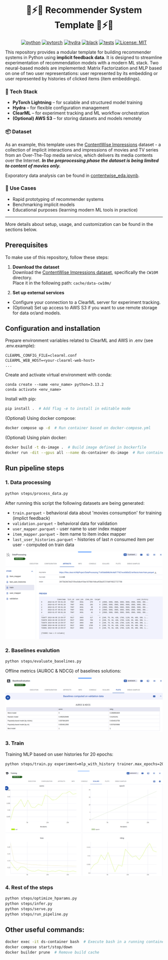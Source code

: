 <div align="center">

# 🚀⚡🔥 Recommender System Template 🚀⚡🔥

[![python](https://img.shields.io/badge/-Python_3.13.2-blue?logo=python&logoColor=white)](https://github.com/pre-commit/pre-commit)
[![pytorch](https://img.shields.io/badge/PyTorch-ee4c2c?logo=pytorch&logoColor=white)](https://pytorch.org)
[![hydra](https://img.shields.io/badge/Config-Hydra-89b8cd)](https://hydra.cc)
[![black](https://img.shields.io/badge/Code%20Style-Black-black.svg?labelColor=gray)](https://black.readthedocs.io)
[![tests](https://github.com/krystianfranus/data-science-template/actions/workflows/workflow.yaml/badge.svg)](https://github.com/krystianfranus/data-science-template/actions/workflows/workflow.yaml)
[![License: MIT](https://img.shields.io/badge/License-MIT-yellow.svg)](https://opensource.org/licenses/MIT)

</div>

This repository provides a modular template for building recommender systems in Python using **implicit feedback data**. It is designed to streamline experimentation of recommendation models with a modern ML stack. Two neural-based models are implemented: Matrix Factorization and MLP based on one of two user representations: user represented by its embedding or user represented by histories of clicked items (item embeddings).

### 🔧 Tech Stack
- **PyTorch Lightning** – for scalable and structured model training
- **Hydra** – for flexible configuration management
- **ClearML** – for experiment tracking and ML workflow orchestration
- **(Optional) AWS S3** – for storing datasets and models remotely

### 📦 Dataset

As an example, this template uses the [ContentWise Impressions](https://github.com/ContentWise/contentwise-impressions) dataset - a collection of implicit interactions and impressions of movies and TV series from an Over-The-Top media service, which delivers its media contents over the Internet. ***In the preprocessing phase the dataset is being limited to content of movies only.***

Exporatory data analysis can be found in [contentwise_eda.ipynb](notebooks/contentwise_eda.ipynb).

### 🚀 Use Cases

- Rapid prototyping of recommender systems
- Benchmarking implicit models
- Educational purposes (learning modern ML tools in practice)

---

More details about setup, usage, and customization can be found in the sections below.


## Prerequisites

To make use of this repository, follow these steps:

1. **Download the dataset**  
   Download the [ContentWise Impressions dataset](https://github.com/ContentWise/contentwise-impressions), specifically the `CW10M` directory.  
   Place it in the following path: `cache/data-cw10m/`

2. **Set up external services**  
- Configure your connection to a ClearML server for experiment tracking.
- (Optional) Set up access to AWS S3 if you want to use remote storage for data or/and models.


## Configuration and installation

Prepare environment variables related to ClearML and AWS in .env (see .env.example):
```
CLEARML_CONFIG_FILE=clearml.conf
CLEARML_WEB_HOST=<your-clearml-web-host>
...
```

Create and activate virtual environment with conda:
```
conda create --name <env_name> python=3.13.2
conda activate <env_name>
```

Install with pip:
```bash
pip install .  # Add flag -e to install in editable mode
```

(Optional) Using docker compose:
```bash
docker compose up -d  # Run container based on docker-compose.yml
```

(Optional) Using plain docker:
```bash
docker build -t ds-image .  # Build image defined in Dockerfile 
docker run -dit --gpus all --name ds-container ds-image  # Run container based on that image
```

## Run pipeline steps

### 1. Data processing

```bash
python steps/process_data.py
```

After running this script the following datasets are being generated:
- `train.parquet` - behavioral data about 'movies consumption' for training (implict feedback)
- `validation.parquet` - behavioral data for validation
- `user_mapper.parquet` - user name to user index mapper
- `item_mapper.parquet` - item name to item index mapper
- `last_user_histories.parquet` - histories of last *n* consumed item per user - computed on train data

![alt text](static/process_data.png)

### 2. Baselines evalution

```bash
python steps/evaluate_baselines.py
```

Offline metrics (AUROC & NDCG) of baselines solutions:

![alt text](static/evaluate_baselines.png)

### 3. Train

Training MLP based on user histories for 20 epochs:

```bash
python steps/train.py experiment=mlp_with_history trainer.max_epochs=20
```

![alt text](static/train.png)

### 4. Rest of the steps

```bash
python steps/optimize_hparams.py
python steps/infer.py
python steps/serve.py
python steps/run_pipeline.py
```

## Other useful commands:

```bash
docker exec -it ds-container bash  # Execute bash in a running container
docker compose start/stop/down
docker builder prune  # Remove build cache
```
